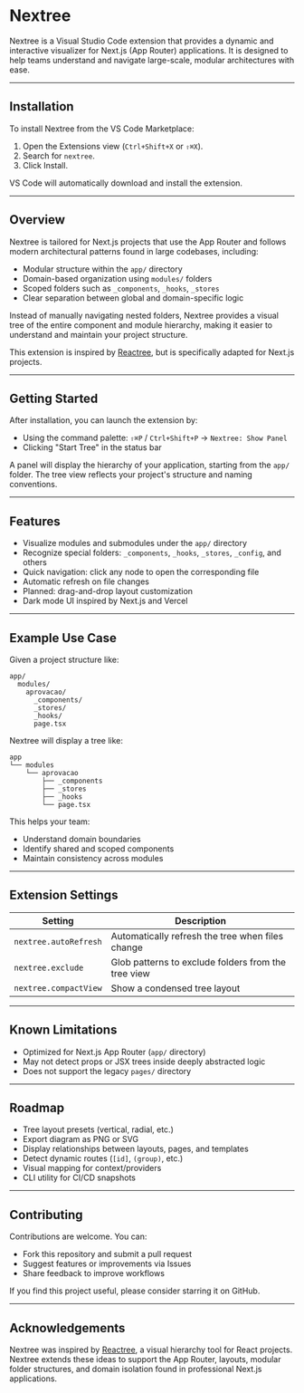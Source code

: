 # Nextree

Nextree is a Visual Studio Code extension that provides a dynamic and interactive visualizer for Next.js (App Router) applications. It is designed to help teams understand and navigate large-scale, modular architectures with ease.

---

## Installation

To install Nextree from the VS Code Marketplace:

1. Open the Extensions view (`Ctrl+Shift+X` or `⇧⌘X`).
2. Search for `nextree`.
3. Click Install.

VS Code will automatically download and install the extension.

---

## Overview

Nextree is tailored for Next.js projects that use the App Router and follows modern architectural patterns found in large codebases, including:

- Modular structure within the `app/` directory
- Domain-based organization using `modules/` folders
- Scoped folders such as `_components`, `_hooks`, `_stores`
- Clear separation between global and domain-specific logic

Instead of manually navigating nested folders, Nextree provides a visual tree of the entire component and module hierarchy, making it easier to understand and maintain your project structure.

This extension is inspired by [Reactree](https://marketplace.visualstudio.com/items?itemName=AhmadAwais.reactree), but is specifically adapted for Next.js projects.

---

## Getting Started

After installation, you can launch the extension by:

- Using the command palette: `⇧⌘P` / `Ctrl+Shift+P` → `Nextree: Show Panel`
- Clicking "Start Tree" in the status bar

A panel will display the hierarchy of your application, starting from the `app/` folder. The tree view reflects your project's structure and naming conventions.

---

## Features

- Visualize modules and submodules under the `app/` directory
- Recognize special folders: `_components`, `_hooks`, `_stores`, `_config`, and others
- Quick navigation: click any node to open the corresponding file
- Automatic refresh on file changes
- Planned: drag-and-drop layout customization
- Dark mode UI inspired by Next.js and Vercel

---

## Example Use Case

Given a project structure like:

```
app/
  modules/
    aprovacao/
      _components/
      _stores/
      _hooks/
      page.tsx
```

Nextree will display a tree like:

```
app
└── modules
    └── aprovacao
        ├── _components
        ├── _stores
        ├── _hooks
        └── page.tsx
```

This helps your team:

- Understand domain boundaries
- Identify shared and scoped components
- Maintain consistency across modules

---

## Extension Settings

| Setting               | Description                                         |
| --------------------- | --------------------------------------------------- |
| `nextree.autoRefresh` | Automatically refresh the tree when files change    |
| `nextree.exclude`     | Glob patterns to exclude folders from the tree view |
| `nextree.compactView` | Show a condensed tree layout                        |

---

## Known Limitations

- Optimized for Next.js App Router (`app/` directory)
- May not detect props or JSX trees inside deeply abstracted logic
- Does not support the legacy `pages/` directory

---

## Roadmap

- Tree layout presets (vertical, radial, etc.)
- Export diagram as PNG or SVG
- Display relationships between layouts, pages, and templates
- Detect dynamic routes (`[id]`, `(group)`, etc.)
- Visual mapping for context/providers
- CLI utility for CI/CD snapshots

---

## Contributing

Contributions are welcome. You can:

- Fork this repository and submit a pull request
- Suggest features or improvements via Issues
- Share feedback to improve workflows

If you find this project useful, please consider starring it on GitHub.

---

## Acknowledgements

Nextree was inspired by [Reactree](https://marketplace.visualstudio.com/items?itemName=AhmadAwais.reactree), a visual hierarchy tool for React projects. Nextree extends these ideas to support the App Router, layouts, modular folder structures, and domain isolation found in professional Next.js applications.
